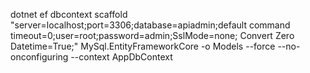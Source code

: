 dotnet ef dbcontext scaffold "server=localhost;port=3306;database=apiadmin;default command timeout=0;user=root;password=admin;SslMode=none; Convert Zero Datetime=True;" MySql.EntityFrameworkCore -o Models --force --no-onconfiguring --context AppDbContext